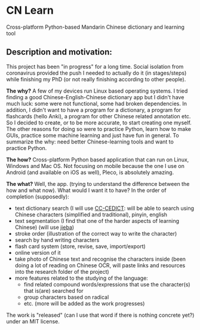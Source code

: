# CN Learn
Cross-platform Python-based Mandarin Chinese dictionary and learning tool

## Description and motivation:
This project has been "in progress" for a long time. Social isolation from coronavirus provided the push I needed to actually do it (in stages/steps) while finishing my PhD (or not really finishing according to other people).

**The why?**
A few of my devices run Linux based operating systems. I tried finding a good Chinese-English-Chinese dictionary app but I didn't have much luck: some were not functional, some had broken dependencies. In addition, I didn't want to have a program for a dictionary, a program for flashcards (hello Anki), a program for other Chinese related annotation etc. So I decided to create, or to be more accurate, to start creating one myself. The other reasons for doing so were to practice Python, learn how to make GUIs, practice some machine learning and just have fun in general.
To summarize the why: need better Chinese-learning tools and want to practice Python.


**The how?**
Cross-platform Python based application that can run on Linux, Windows and Mac OS. Not focusing on mobile because the one I use on Android (and available on iOS as well), Pleco, is absolutely amazing.


**The what?**
Well, the app. (trying to understand the difference between the how and what now).
What would I want it to have? In the order of completion (supposedly):
- text dictionary search (I will use  [CC-CEDICT](https://www.mdbg.net/chinese/dictionary?page=cedict): will be able to search using Chinese characters (simplified and traditional), pinyin, english
- text segmentation (I find that one of the harder aspects of learning Chinese) (will use [jieba](https://github.com/fxsjy/jieba))
- stroke order (illustration of the correct way to write the character)
- search by hand writing characters
- flash card system (store, revise, save, import/export)
- online version of it
- take photo of Chinese text and recognise the characters inside (been doing a lot of reading on Chinese OCR, will paste links and resources into the research folder of the project)
- more features related to the studying of the language:
    - find related compound words/expressions that use the character(s) that is(are) searched for
    - group characters based on radical
    - etc. (more will be added as the work progresses)


The work is "released" (can I use that word if there is nothing concrete yet?) under an MIT license.
